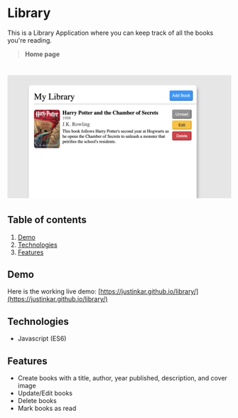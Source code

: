 # Library

This is a Library Application where you can keep track of all the books you're reading.

> **Home page**

# ![Library](images/screenshot.png)

## Table of contents

1. [Demo](#demo)
2. [Technologies](#technologies)
3. [Features](#features)

## Demo

Here is the working live demo:
[https://justinkar.github.io/library/](https://justinkar.github.io/library/)

## Technologies

- Javascript (ES6)

## Features

- Create books with a title, author, year published, description, and cover image
- Update/Edit books
- Delete books
- Mark books as read
